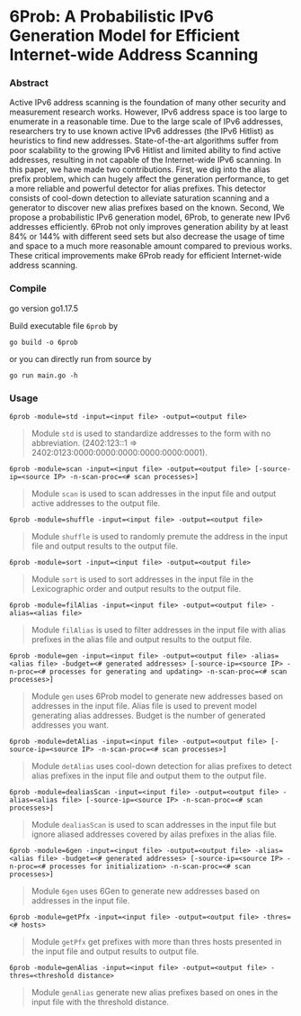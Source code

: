# 6Prob: A Probabilistic IPv6 Generation Model for Efficient Internet-wide Address Scanning

### Abstract
Active IPv6 address scanning is the foundation of many other security and measurement research works. However, IPv6 address space is too large to enumerate in a reasonable time. Due to the large scale of IPv6 addresses, researchers try to use known active IPv6 addresses (the IPv6 Hitlist) as heuristics to find new addresses. State-of-the-art algorithms suffer from poor scalability to the growing IPv6 Hitlist and limited ability to find active addresses, resulting in not capable of the Internet-wide IPv6 scanning. In this paper, we have made two contributions. First, we dig into the alias prefix problem, which can hugely affect the generation performance, to get a more reliable and powerful detector for alias prefixes. This detector consists of cool-down detection to alleviate saturation scanning and a generator to discover new alias prefixes based on the known. Second, We propose a probabilistic IPv6 generation model, 6Prob, to generate new IPv6 addresses efficiently. 6Prob not only improves generation ability by at least 84\% or 144\% with different seed sets but also decrease the usage of time and space to a much more reasonable amount compared to previous works. These critical improvements make 6Prob ready for efficient Internet-wide address scanning.

### Compile
go version go1.17.5

Build executable file `6prob` by

```
go build -o 6prob
```

or you can directly run from source by

```
go run main.go -h
```

### Usage
```
6prob -module=std -input=<input file> -output=<output file>
```
> Module `std` is used to standardize addresses to the form with no abbreviation. (2402:123::1 => 2402:0123:0000:0000:0000:0000:0000:0001).

```
6prob -module=scan -input=<input file> -output=<output file> [-source-ip=<source IP> -n-scan-proc=<# scan processes>]
```
> Module `scan` is used to scan addresses in the input file and output active addresses to the output file.

```
6prob -module=shuffle -input=<input file> -output=<output file>
```
> Module `shuffle` is used to randomly premute the address in the input file and output results to the output file.

```
6prob -module=sort -input=<input file> -output=<output file>
```
> Module `sort` is used to sort addresses in the input file in the Lexicographic order and output results to the output file.

```
6prob -module=filAlias -input=<input file> -output=<output file> -alias=<alias file>
```
> Module `filAlias` is used to filter addresses in the input file with alias prefixes in the alias file and output results to the output file.

```
6prob -module=gen -input=<input file> -output=<output file> -alias=<alias file> -budget=<# generated addresses> [-source-ip=<source IP> -n-proc=<# processes for generating and updating> -n-scan-proc=<# scan processes>]
```
> Module `gen` uses 6Prob model to generate new addresses based on addresses in the input file. Alias file is used to prevent model generating alias addresses. Budget is the number of generated addresses you want.

```
6prob -module=detAlias -input=<input file> -output=<output file> [-source-ip=<source IP> -n-scan-proc=<# scan processes>]
```
> Module `detAlias` uses cool-down detection for alias prefixes to detect alias prefixes in the input file and output them to the output file.

```
6prob -module=dealiasScan -input=<input file> -output=<output file> -alias=<alias file> [-source-ip=<source IP> -n-scan-proc=<# scan processes>]
```
> Module `dealiasScan` is used to scan addresses in the input file but ignore aliased addresses covered by ailas prefixes in the alias file.

```
6prob -module=6gen -input=<input file> -output=<output file> -alias=<alias file> -budget=<# generated addresses> [-source-ip=<source IP> -n-proc=<# processes for initialization> -n-scan-proc=<# scan processes>]
```
> Module `6gen` uses 6Gen to generate new addresses based on addresses in the input file.

```
6prob -module=getPfx -input=<input file> -output=<output file> -thres=<# hosts>
```
> Module `getPfx` get prefixes with more than thres hosts presented in the input file and output results to output file.

```
6prob -module=genAlias -input=<input file> -output=<output file> -thres=<threshold distance>
```
> Module `genAlias` generate new alias prefixes based on ones in the input file with the threshold distance.















